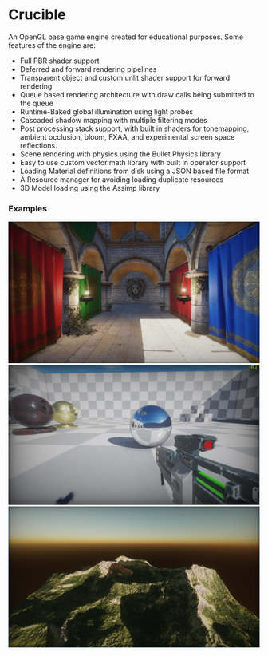 # Crucible


An OpenGL base game engine created for educational purposes. Some features of the engine are:

* Full PBR shader support
* Deferred and forward rendering pipelines
* Transparent object and custom unlit shader support for forward rendering
* Queue based rendering architecture with draw calls being submitted to the queue
* Runtime-Baked global illumination using light probes
* Cascaded shadow mapping with multiple filtering modes
* Post processing stack support, with built in shaders for tonemapping, ambient occlusion, bloom, FXAA, and experimental screen space reflections.
* Scene rendering with physics using the Bullet Physics library
* Easy to use custom vector math library with built in operator support
* Loading Material definitions from disk using a JSON based file format
* A Resource manager for avoiding loading duplicate resources
* 3D Model loading using the Assimp library


### Examples

![example 1](images/crucible-1.png "example 1")
![example 2](images/crucible-2.png "example 2")
![example 3](images/crucible-3.PNG "example 3")